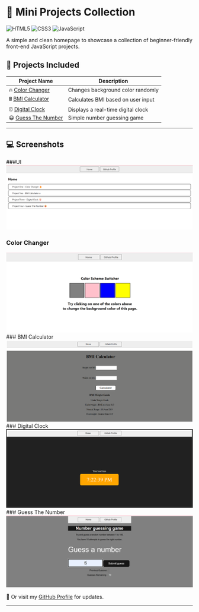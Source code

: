 # 🚀 Mini Projects Collection

![HTML5](https://img.shields.io/badge/HTML5-E34F26?style=for-the-badge&logo=html5&logoColor=white)
![CSS3](https://img.shields.io/badge/CSS3-1572B6?style=for-the-badge&logo=css3&logoColor=white)
![JavaScript](https://img.shields.io/badge/JavaScript-F7DF1E?style=for-the-badge&logo=javascript&logoColor=black)

A simple and clean homepage to showcase a collection of beginner-friendly front-end JavaScript projects.

## 📁 Projects Included

| Project Name                          | Description                              |
|--------------------------------------|------------------------------------------|
| 🔥 [Color Changer](./1-ColorChanger/index.html)        | Changes background color randomly         |
| 🖩 [BMI Calculator](./2-BMICalculator/index.html)       | Calculates BMI based on user input        |
| ⏰ [Digital Clock](./3-DigitalClock/index.html)         | Displays a real-time digital clock        |
| 😀 [Guess The Number](./4-GuessTheNumber/index.html)    | Simple number guessing game               |

---

## 💻 Screenshots
###UI
<img src="./image.png" width=600>
### Color Changer
<img src="./1-ColorChanger/image.png" width=600>
### BMI Calculator
<img src="./2-BMICalculator/image.png" width=600>
### Digital Clock
<img src="./3-DigitalClock/image.png" width=600>
### Guess The Number
<img src="./4-GuessTheNumber\image.png" width=600>


🔗 Or visit my [GitHub Profile](https://github.com/priyankamohole) for updates.

---

